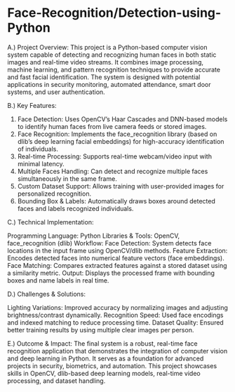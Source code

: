 # Face-Recognition/Detection-using-Python
A.) Project Overview:
This project is a Python-based computer vision system capable of detecting and recognizing human faces in both static images and real-time video streams. It combines image processing, machine learning, and pattern recognition techniques to provide accurate and fast facial identification. The system is designed with potential applications in security monitoring, automated attendance, smart door systems, and user authentication.

B.) Key Features:

1. Face Detection: Uses OpenCV’s Haar Cascades and DNN-based models to identify human faces from live camera feeds or stored images.
2. Face Recognition: Implements the face_recognition library (based on dlib’s deep learning facial embeddings) for high-accuracy identification of individuals.
3. Real-time Processing: Supports real-time webcam/video input with minimal latency.
4. Multiple Faces Handling: Can detect and recognize multiple faces simultaneously in the same frame.
5. Custom Dataset Support: Allows training with user-provided images for personalized recognition.
6. Bounding Box & Labels: Automatically draws boxes around detected faces and labels recognized individuals.

C.) Technical Implementation:

Programming Language: Python
Libraries & Tools: OpenCV, face_recognition (dlib)
Workflow:
Face Detection: System detects face locations in the input frame using OpenCV/dlib methods.
Feature Extraction: Encodes detected faces into numerical feature vectors (face embeddings).
Face Matching: Compares extracted features against a stored dataset using a similarity metric.
Output: Displays the processed frame with bounding boxes and name labels in real time.

D.) Challenges & Solutions:

Lighting Variations: Improved accuracy by normalizing images and adjusting brightness/contrast dynamically.
Recognition Speed: Used face encodings and indexed matching to reduce processing time.
Dataset Quality: Ensured better training results by using multiple clear images per person.

E.) Outcome & Impact:
The final system is a robust, real-time face recognition application that demonstrates the integration of computer vision and deep learning in Python. It serves as a foundation for advanced projects in security, biometrics, and automation. This project showcases skills in OpenCV, dlib-based deep learning models, real-time video processing, and dataset handling.
